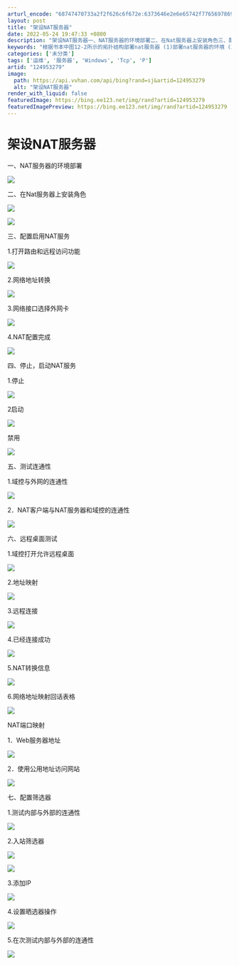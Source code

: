 ```yaml
---
arturl_encode: "68747470733a2f2f626c6f672e:6373646e2e6e65742f77656978696e5f35343039393936392f:61727469636c652f64657461696c732f313234393533323739"
layout: post
title: "架设NAT服务器"
date: 2022-05-24 19:47:33 +0800
description: "架设NAT服务器一、NAT服务器的环境部署二、在Nat服务器上安装角色三、配置启用NAT服务1.打开"
keywords: "根据书本中图12-2所示的拓扑结构部署nat服务器 (1)部署nat服务器的环境 (2)安装路"
categories: ['未分类']
tags: ['运维', '服务器', 'Windows', 'Tcp', 'P']
artid: "124953279"
image:
  path: https://api.vvhan.com/api/bing?rand=sj&artid=124953279
  alt: "架设NAT服务器"
render_with_liquid: false
featuredImage: https://bing.ee123.net/img/rand?artid=124953279
featuredImagePreview: https://bing.ee123.net/img/rand?artid=124953279
---
```


# 架设NAT服务器

一、NAT服务器的环境部署

![](https://i-blog.csdnimg.cn/blog_migrate/bb62d9efec981890b2d1d8838d5ff2d8.png)

二、在Nat服务器上安装角色

![](https://i-blog.csdnimg.cn/blog_migrate/4d9f815295f04e7b16fb58341f3edbe9.png)

![](https://i-blog.csdnimg.cn/blog_migrate/51dcbbd95bdc29bf9e71d6458066578c.png)

三、配置启用NAT服务

1.打开路由和远程访问功能

![](https://i-blog.csdnimg.cn/blog_migrate/5c11c6aef9576d4992b2625e15d6e4f4.png)

2.网络地址转换

![](https://i-blog.csdnimg.cn/blog_migrate/d5233bf9ee04e41a201d87243b9b3e4d.png)

3.网络接口选择外网卡

![](https://i-blog.csdnimg.cn/blog_migrate/d969618785f4a54a2a5a096f415af1d4.png)

4.NAT配置完成

![](https://i-blog.csdnimg.cn/blog_migrate/238baec1c6a1765553e4cb9375b5634a.png)

四、停止，启动NAT服务

1.停止

![](https://i-blog.csdnimg.cn/blog_migrate/021adc7c2b171e46af0727ecb3b5c9f8.png)

2启动

![](https://i-blog.csdnimg.cn/blog_migrate/e10868ec8e05255e0b7395717b299325.png)

禁用

![](https://i-blog.csdnimg.cn/blog_migrate/69926e2d2e1f4cc706ba8756614a4f6c.png)

五、测试连通性

1.域控与外网的连通性

![](https://i-blog.csdnimg.cn/blog_migrate/bf3d49d41b8bebf41a42ecccc1163a9d.png)

2．NAT客户端与NAT服务器和域控的连通性

![](https://i-blog.csdnimg.cn/blog_migrate/600971f2409d6b509c12d33041d9d1ae.png)

六、远程桌面测试

1.域控打开允许远程桌面

![](https://i-blog.csdnimg.cn/blog_migrate/bce7d2fe6951d5793bcbd49f3c2016fb.png)

2.地址映射

![](https://i-blog.csdnimg.cn/blog_migrate/dbac4ac3bd3b0027d65cbe537abd1fd9.png)

3.远程连接

![](https://i-blog.csdnimg.cn/blog_migrate/0fcf7dab7524dd4a532f893616ae3959.png)

4.已经连接成功

![](https://i-blog.csdnimg.cn/blog_migrate/0ab85817252c7954e701a30211448680.png)

5.NAT转换信息

![](https://i-blog.csdnimg.cn/blog_migrate/d4028ae25a9d9f659b6334dca8ac47c3.png)

6.网络地址映射回话表格

![](https://i-blog.csdnimg.cn/blog_migrate/60b4a3858fc7963237c05b8f12b18489.png)

NAT端口映射

1．Web服务器地址

![](https://i-blog.csdnimg.cn/blog_migrate/a189bd7657bb0d1912a14c98bc1e23af.png)

2．使用公用地址访问网站

![](https://i-blog.csdnimg.cn/blog_migrate/2f16b0e273a97c6dedda9e89a7196e79.png)

七、配置筛选器

1.测试内部与外部的连通性

![](https://i-blog.csdnimg.cn/blog_migrate/ea905c9161b5df657ae953f9e89f5b08.png)

2.入站筛选器

![](https://i-blog.csdnimg.cn/blog_migrate/b4aa67004ae7425c93f5d0373dad14c7.png)

![](https://i-blog.csdnimg.cn/blog_migrate/1f63a41e9d7232b09ee551c0c34109dd.png)

3.添加IP

![](https://i-blog.csdnimg.cn/blog_migrate/b3fc1a525586e649b91419eae1835911.png)

4.设置晒选器操作

![](https://i-blog.csdnimg.cn/blog_migrate/08563643e5a5c38c0dcf2fe82187e760.png)

5.在次测试内部与外部的连通性

![](https://i-blog.csdnimg.cn/blog_migrate/070c212074c11c0b0927395fc14f4eab.png)